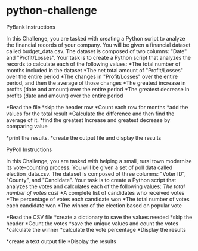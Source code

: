 # python-challenge
PyBank Instructions

In this Challenge, you are tasked with creating a Python script to analyze the financial records of your company. You will be given a financial dataset called budget_data.csv. The dataset is composed of two columns: "Date" and "Profit/Losses".
Your task is to create a Python script that analyzes the records to calculate each of the following values:
*The total number of months included in the dataset
*The net total amount of "Profit/Losses" over the entire period
*The changes in "Profit/Losses" over the entire period, and then the average of those changes
*The greatest increase in profits (date and amount) over the entire period
*The greatest decrease in profits (date and amount) over the entire period


*Read the file
*skip the header row
*Count each row for months
*add the values for the total result
*Calculate the difference and then find the average of it.
*find the greatest Increase and greatest decrease by comparing value

*print the results.
*create the output file and display the results







PyPoll Instructions

In this Challenge, you are tasked with helping a small, rural town modernize its vote-counting process.
You will be given a set of poll data called election_data.csv. The dataset is composed of three columns: "Voter ID", "County", and "Candidate". Your task is to create a Python script that analyzes the votes and calculates each of the following values:
*The total number of votes cast*
*A complete list of candidates who received votes
*The percentage of votes each candidate won
*The total number of votes each candidate won
*The winner of the election based on popular vote

*Read the CSV file
*create a dictionary to save the values needed
*skip the header
*Count the votes
*save the unique values and count the votes
*calculate the winner
*calculate the vote percentage
*Display the results

*create a text output file 
*Display the results

